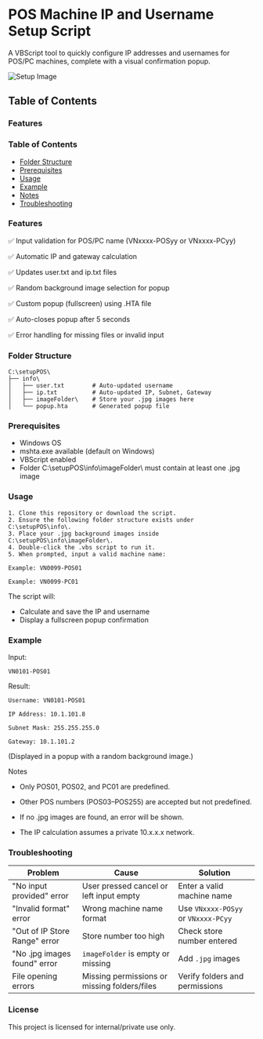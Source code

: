 # POS Machine IP and Username Setup Script

A VBScript tool to quickly configure IP addresses and usernames for POS/PC machines, complete with a visual confirmation popup.

![Setup Image](https://github.com/BHK0407/GS25VN_automation_setup/blob/main/updateIPPOS/setupIP-properties.png)



## Table of Contents

### Features

### Table of Contents

- [Folder Structure](#folder-structure)
- [Prerequisites](#prerequisites)
- [Usage](#usage)
- [Example](#example)
- [Notes](#notes)
- [Troubleshooting](#troubleshooting)

### Features

✅ Input validation for POS/PC name (VNxxxx-POSyy or VNxxxx-PCyy)

✅ Automatic IP and gateway calculation

✅ Updates user.txt and ip.txt files

✅ Random background image selection for popup

✅ Custom popup (fullscreen) using .HTA file

✅ Auto-closes popup after 5 seconds

✅ Error handling for missing files or invalid input

### Folder Structure

    C:\setupPOS\
    ├── info\
    │   ├── user.txt        # Auto-updated username
    │   ├── ip.txt          # Auto-updated IP, Subnet, Gateway
    │   ├── imageFolder\    # Store your .jpg images here
    │   └── popup.hta       # Generated popup file

### Prerequisites

- Windows OS
- mshta.exe available (default on Windows)
- VBScript enabled
- Folder C:\setupPOS\info\imageFolder\ must contain at least one .jpg image

### Usage
    1. Clone this repository or download the script.
    2. Ensure the following folder structure exists under C:\setupPOS\info\.
    3. Place your .jpg background images inside C:\setupPOS\info\imageFolder\.
    4. Double-click the .vbs script to run it.
    5. When prompted, input a valid machine name:

    Example: VN0099-POS01

    Example: VN0099-PC01

The script will:

- Calculate and save the IP and username
- Display a fullscreen popup confirmation

### Example

Input:

    VN0101-POS01

Result:

    Username: VN0101-POS01

    IP Address: 10.1.101.8

    Subnet Mask: 255.255.255.0

    Gateway: 10.1.101.2

(Displayed in a popup with a random background image.)

Notes

- Only POS01, POS02, and PC01 are predefined.

- Other POS numbers (POS03–POS255) are accepted but not predefined.

- If no .jpg images are found, an error will be shown.

- The IP calculation assumes a private 10.x.x.x network.

### Troubleshooting

| Problem                    | Cause                                  | Solution                          |
|-----------------------------|---------------------------------------|-----------------------------------|
| "No input provided" error   | User pressed cancel or left input empty | Enter a valid machine name        |
| "Invalid format" error      | Wrong machine name format             | Use `VNxxxx-POSyy` or `VNxxxx-PCyy` |
| "Out of IP Store Range" error | Store number too high                | Check store number entered        |
| "No .jpg images found" error | `imageFolder` is empty or missing     | Add `.jpg` images                 |
| File opening errors         | Missing permissions or missing folders/files | Verify folders and permissions |


### License

This project is licensed for internal/private use only.

